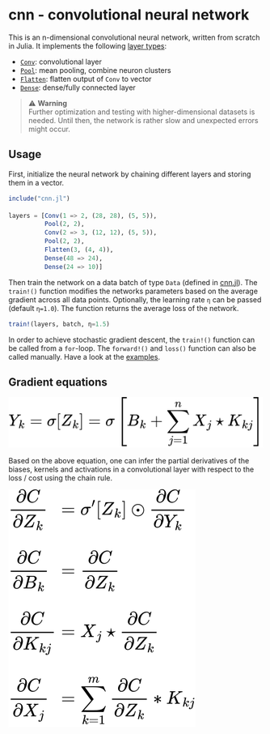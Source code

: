 # cnn - convolutional neural network

This is an n-dimensional convolutional neural network, written from
scratch in Julia. It implements the following [layer types][1]:

* [`Conv`][2]: convolutional layer
* [`Pool`][3]: mean pooling, combine neuron clusters
* [`Flatten`][4]: flatten output of `Conv` to vector
* [`Dense`][5]: dense/fully connected layer

> :warning: **Warning**\
> Further optimization and testing with higher-dimensional datasets is
> needed. Until then, the network is rather slow and unexpected errors
> might occur.

## Usage

First, initialize the neural network by chaining different layers and
storing them in a vector.

```julia
include("cnn.jl")

layers = [Conv(1 => 2, (28, 28), (5, 5)),
          Pool(2, 2),
          Conv(2 => 3, (12, 12), (5, 5)),
          Pool(2, 2),
          Flatten(3, (4, 4)),
          Dense(48 => 24),
          Dense(24 => 10)]
```

Then train the network on a data batch of type `Data` (defined in
[cnn.jl][6]). The `train!()` function modifies the networks
parameters based on the average gradient across all data points.
Optionally, the learning rate `η` can be passed (default `η=1.0`). The
function returns the average loss of the network.

```julia
train!(layers, batch, η=1.5)
```

In order to achieve stochastic gradient descent, the `train!()` function
can be called from a `for`-loop. The `forward!()` and `loss()` function
can also be called manually. Have a look at the [examples][7].

## Gradient equations

<picture>
  <source media="(prefers-color-scheme: light)" srcset="./images/forward.svg">
  <source media="(prefers-color-scheme: dark)" srcset="./images/forward_inv.svg">
  <img alt="forward propagation equation" src="./images/forward.svg">
</picture>

Based on the above equation, one can infer the partial derivatives of
the biases, kernels and activations in a convolutional layer with
respect to the loss / cost using the chain rule.

<picture>
  <source media="(prefers-color-scheme: light)" srcset="./images/gradient.svg">
  <source media="(prefers-color-scheme: dark)" srcset="./images/gradient_inv.svg">
  <img alt="derivatives of biases, kernels and activations" src="./images/gradient.svg">
</picture>

[1]: ./layers/
[2]: ./layers/conv.jl
[3]: ./layers/pool.jl
[4]: ./layers/flatten.jl
[5]: ./layers/dense.jl
[6]: ./cnn.jl
[7]: ./examples/
